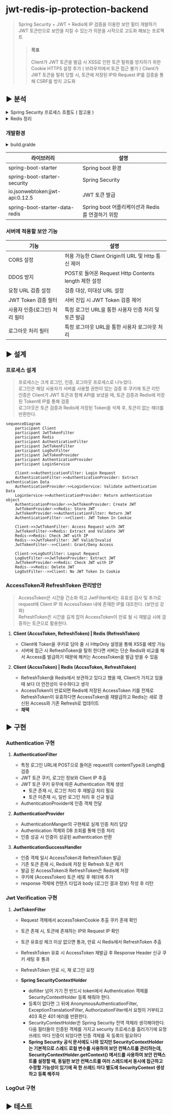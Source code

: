 # jwt-redis-ip-protection-backend

> Spring Security + JWT + Redis에 IP 검증을 이용한 보안 필터 개발하기 <br>
> JWT 토큰만으로 보안을 지킬 수 있는가 의문을 시작으로 고도화 해보는 프로젝트 <br>
>
> > #### 목표
> >
> > Client가 JWT 토큰을 발급 시 XSS로 인한 토큰 탈취를 방지하기 위한 Cookie HTTPS 설정 추가 ( 브라우저에서 토큰 접근 불가 )
> > Client가 JWT 토큰을 탈취 당할 시, 토큰에 저장된 IP와 Request IP를 검증을 통해 CSRF를 방지 고도화

## ▶ 분석

<details><summary>Spring Security 프로세스 흐름도 ( 참고용 )</summary>
<img src="https://chathurangat.wordpress.com/wp-content/uploads/2017/08/blogpost-spring-security-architecture.png" width="600" height="400">
</details>

<details><summary>Redis 정리</summary>
1. Key Value 쌍에 비정형 데이터 저장소 </br>
2. 인메모리 데이터 구조 </br>
	- 데이터를 디스크나 외부 저장장치에  저장하는게 아니 RAM에 저장 </br>
	- 데이터를 디스크에서 읽는 것보다 훨씬 빠르게 접근 가능 </br>
	- 고속 데이터 처리, 실시간 분석, 캐싱, 트랜잭션 처리 등에 이용 </br>
	- Spring Data Redis은 Lettuc와 Jedis라는 두 가지 오픈 소스 제공 </br>
3. 캐시 서버 구축 </br>
	- Look aside cache 방식 ( 찾고 없으면 db 조회 후 cache 저장) </br>
	- Write Back 방식 ( 모든 데이터를 cache에 저장 후 db에 저장 후 삭제) </br>
</details>

### 개발환경

<details>
<summary>build.gralde</summary>

```
plugins {
	id 'java'
	id 'org.springframework.boot' version '3.2.3'
	id 'io.spring.dependency-management' version '1.1.4'
}

group = 'com.tennod'
version = '0.0.1-SNAPSHOT'

java {
	sourceCompatibility = '17'
}

repositories {
	mavenCentral()
}

dependencies {
	// SpringBoot
	implementation 'org.springframework.boot:spring-boot-starter'
	implementation 'org.springframework.boot:spring-boot-starter-web'
	implementation 'org.springframework.boot:spring-boot-starter-aop'
	 implementation 'org.springframework.boot:spring-boot-starter-security'
	implementation 'org.springframework.boot:spring-boot-starter-logging'  // Spring Boot 로깅 스타터 (SLF4J와 Logback 포함)

	developmentOnly 'org.springframework.boot:spring-boot-devtools'

	// Lombok
	compileOnly 'org.projectlombok:lombok'
	annotationProcessor 'org.projectlombok:lombok'

	// Jakarta
	compileOnly 'jakarta.platform:jakarta.jakartaee-api:10.0.0'

	// Jackson
	implementation 'com.fasterxml.jackson.core:jackson-databind:2.15.2'
	testImplementation 'org.springframework.boot:spring-boot-starter-test'

	// Util Library
	implementation 'org.apache.commons:commons-lang3:3.12.0'
	implementation 'commons-io:commons-io:2.15.1'
	implementation 'com.googlecode.json-simple:json-simple:1.1.1'

	// JWT
	implementation 'io.jsonwebtoken:jjwt-api:0.12.5'
	runtimeOnly 'io.jsonwebtoken:jjwt-impl:0.12.5'
	runtimeOnly 'io.jsonwebtoken:jjwt-jackson:0.12.5'

	//redis
	implementation 'org.springframework.boot:spring-boot-starter-data-redis'

	// JSON
	implementation 'org.json:json:20240303'

}

tasks.named('test') {
	useJUnitPlatform()
}

```

</details>

| 라이브러리                      | 설명                                             |
| ------------------------------- | ------------------------------------------------ |
| spring-boot-starter             | Spring boot 환경                                 |
| spring-boot-starter-security    | Spring Security                                  |
| io.jsonwebtoken:jjwt-api:0.12.5 | JWT 토큰 발급                                    |
| spring-boot-starter-data-redis  | Spring boot 어플리케이션과 Redis를 연결하기 위함 |

### 서버에 적용할 보안 기능

| 기능                          | 설명                                                 |
| ----------------------------- | ---------------------------------------------------- |
| CORS 설정                     | 허용 가능한 Client Origin의 URL 및 Http 통신 제어    |
| DDOS 방지                     | POST로 들어온 Request Http Contents length 제한 설정 |
| 요청 URL 검증 설정            | 검증 대상, 미대상 URL 설정                           |
| JWT Token 검증 필터           | 서버 진입 시 JWT Token 검증 제어                     |
| 사용자 인증(로그인) 처리 필터 | 특정 로그인 URL을 통한 사용자 인증 처리 및 토큰 발급 |
| 로그아웃 처리 필터            | 특정 로그아웃 URL을 통한 사용자 로그아웃 처리        |

## ▶ 설계

### 프로세스 설계

> 프로세스는 크게 로그인, 인증, 로그아웃 프로세스로 나누었다. <br>
> 로그인은 해당 사용자가 서버를 사용할 권한이 있는 검증 후 쿠키에 토큰 리턴<br>
> 인증은 Client가 JWT 토큰과 함께 API를 보냈을 때, 토큰 검증과 Redis에 저장된 Token에 IP를 통해 검증 <br>
> 로그아웃은 토큰 검증과 Redis에 저장된 Token을 삭제 후, 토큰이 없는 헤더를 반환한다.<br>

```mermaid
sequenceDiagram
    participant Client
    participant JwtTokenFilter
    participant Redis
    participant AuthenticationFilter
    participant JwtTokenFilter
    participant LogOutFilter
    participant JwtTokenProvider
    participant AuthenticationProvider
    participant LoginService

    Client->>AuthenticationFilter: Login Request
    AuthenticationFilter->>AuthenticationProvider: Extract authentication Data
    AuthenticationProvider->>LoginService: Validate authentication Data
    LoginService->>AuthenticationProvider: Return authentication object
    AuthenticationProvider->>JwtTokenProvider: Create JWT
    JwtTokenProvider->>Redis: Store JWT
    JwtTokenProvider->>AuthenticationFilter: Return JWT
    AuthenticationFilter-->>Client: JWT Token In Cookie

    Client->>JwtTokenFilter: Access Request with JWT
    JwtTokenFilter->>Redis: Extract and Validate JWT
    Redis->>Redis: Check JWT with IP
    Redis-->>JwtTokenFilter: JWT Valid/Invalid
    JwtTokenFilter-->>Client: Grant/Deny Access

    Client->>LogOutFilter: Logout Request
    LogOutFilter->>JwtTokenProvider: Extract JWT
    JwtTokenProvider->>Redis: Check JWT with IP
    Redis-->>Redis: Delete JWT
    LogOutFilter-->>Client: No JWT Token In Cookie
```

### AccessToken과 RefreshToken 관리방안

> AccessToken은 시간을 간소화 하고 JwtFilter에서는 유효성 검사 및 추가로 request에 Client IP 와 AccessToken 내에 존재한 IP를 대조한다. (보안성 강화) </br>
> RefreshToken은 시간을 길게 잡아 AccessToken이 만료 될 시 재발급 시에 검증하는 토큰으로 활용한다. </br>

1. **Client (AccssToken, RefreshToken) | Redis (RefreshToken)**

   - Client에 Token을 쿠키로 담아 줄 시 HttpOnly 설정을 통해 XSS를 예방 가능
   - 서버에 접근 시 RefreshToken을 탈취 한다면 서버는 단순 Redis와 비교를 해서 Access를 발급하기 때문에 해커는 AccessToken을 발급 받을 수 있음

2. **Client (AccssToken) | Redis (AccssToken, RefreshToken)**

   - RefreshToken을 Redis에서 보관하고 있다고 했을 때, Client가 가지고 있을 때 보다 더 안전성이 우수하다고 생각
   - AccessToken이 만료되면 Redis에 저장된 AccessToken 키를 전제로 RefreshToken이 유효하다면 AccessToken을 재발급하고 Redis는 새로 갱신된 Access와 기존 Refresh로 업데이트
   - **채택**

## ▶ 구현

### Authentication 구현

1. **AuthenticationFilter**

   - 특정 로그인 URL에 POST으로 들어온 request의 contentType과 Length를 검증
   - JWT 토큰 쿠키, 로그인 정보와 Client IP 추출
   - JWT 토큰 쿠키 유무에 따른 Authentication 객체 생성
     - 토큰 존재 시, 로그인 처리 후 재발급 처리 필요
     - 토큰 미존재 시, 일반 로그인 처리 후 신규 발급
   - AuthenticationProvider에 인증 객체 전달

2. **AuthenticationProvider**

   - AuthenticationManger의 구현체로 실제 인증 처리 담당
   - Authentication 객체와 DB 조회를 통해 인증 처리
   - 인증 성공 시 인증이 성공된 authentication 반환

3. **AuthenticationSuccessHandler**

   - 인증 객체 일시 AccessToken과 RefreshToken 발급
   - 기존 토큰 존재 시, Redis에 저장 된 Refresh 토큰 제거
   - 발급 된 AccessToken과 RefreshToken은 Redis에 저장
   - 쿠키에 (AccessToken) 토큰 세팅 후 헤더에 추가
   - response 객체에 컨텐츠 타입과 body (로그인 결과 정보) 작성 후 리턴

### Jwt Verification 구현

1. **JwtTokenFilter**

   - Request 객체에서 accessTokenCookie 추출 쿠키 존재 확인
   - 토큰 존재 시, 토큰에 존재하는 IP와 Request IP 확인
   - 토큰 유효성 체크 이상 없으면 통과, 만료 시 Redis에서 RefreshToken 추출
   - RefreshToken 유효 시 AccessToken 재발급 후 Response Header 신규 쿠키 세팅 후 통과
   - RefreshToken 만료 시, 재 로그인 요청

   - **Spring SecurityContextHolder**
     - dofilter 넘어 가기 전 반드시 token에서 Authentication 객체를 SecurityContextHolder 등록 해줘야 한다.
     - 등록이 없다면 그 뒤에 AnonymousAuthenticationFilter, ExceptionTranslationFilter, AuthorizationFilter에서 요청이 거부되고 403 혹은 401 에러를 반환한다.
     - SecurityContextHolder은 Spring Security 전역 객체라 생각해야한다. 다음 필터들이 인증된 객체를 가지고 security 프로세스를 흘러가기에 요청 쓰레드 마다 인증이 되었다면 인증 객체를 꼭 등록이 필요하다
     - **Spring Security 공식 문서에도 나와 있지만 SecurityContextHolder는 기본적으로 스레드 로컬 변수를 사용하여 보안 컨텍스트를 관리하는데, SecurityContextHolder.getContext() 메서드를 사용하여 보안 컨텍스트를 설정할 때, 동일한 보안 컨텍스트를 여러 스레드에서 동시에 접근하고 수정할 가능성이 있기에 꼭 한 쓰레드 마다 별도에 SecurityContext 생성하고 등록 해주자**

### LogOut 구현

## ▶ 테스트
